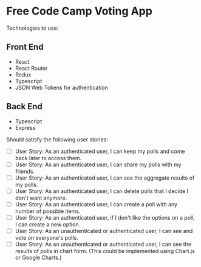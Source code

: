 # Free Code Camp Voting App

Technologies to use:

## Front End

* React
* React Router
* Redux
* Typescript
* JSON Web Tokens for authentication

## Back End

* Typescript
* Express

Should satisfy the following user stories:

- [ ] User Story: As an authenticated user, I can keep my polls and come back later to access them.
- [ ] User Story: As an authenticated user, I can share my polls with my friends.
- [ ] User Story: As an authenticated user, I can see the aggregate results of my polls.
- [ ] User Story: As an authenticated user, I can delete polls that I decide I don't want anymore.
- [ ] User Story: As an authenticated user, I can create a poll with any number of possible items.
- [ ] User Story: As an authenticated user, if I don't like the options on a poll, I can create a new option.
- [ ] User Story: As an unauthenticated or authenticated user, I can see and vote on everyone's polls.
- [ ] User Story: As an unauthenticated or authenticated user, I can see the results of polls in chart form. (This could be implemented using Chart.js or Google Charts.)